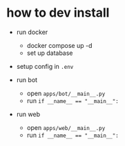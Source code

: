 # how to dev install 

- run docker 
  - docker compose up -d
  - set up database

- setup config in `.env`

- run bot
  - open `apps/bot/__main__.py` 
  - run `if __name__ == "__main__":`

- run web 
  - open `apps/web/__main__.py`
  - run `if __name__ == "__main__":`

